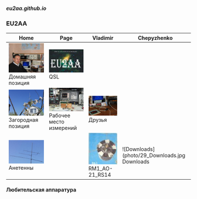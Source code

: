 ##### eu2aa.github.io
###  EU2AA
| Home | Page | Vladimir | Chepyzhenko |
| ------------- | ------------- | ------------- | ------------- |
| ![Home position](photo/21.jpg) Домашняя позиция | ![QSL](photo/22.jpg) QSL |  |  |
| ![Field position](photo/24.jpg) Загородная позиция | ![Working and Measuring Area](photo/25.jpg) Рабочее место измерений | ![Friends](photo/26.jpg) Друзья  |  |
| ![Antennas](photo/27.jpg) Анетенны |  |![RM1_AO-21_RS14](photo/28.jpg) RM1_AO-21_RS14 | ![Downloads](photo/29_Downloads.jpg Downloads |
#### Любительская аппаратура
